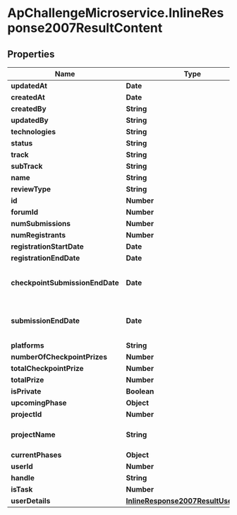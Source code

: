 # ApChallengeMicroservice.InlineResponse2007ResultContent

## Properties
Name | Type | Description | Notes
------------ | ------------- | ------------- | -------------
**updatedAt** | **Date** |  | [optional] 
**createdAt** | **Date** |  | [optional] 
**createdBy** | **String** |  | [optional] 
**updatedBy** | **String** |  | [optional] 
**technologies** | **String** |  | [optional] 
**status** | **String** |  | [optional] 
**track** | **String** |  | [optional] 
**subTrack** | **String** |  | [optional] 
**name** | **String** |  | [optional] 
**reviewType** | **String** |  | [optional] 
**id** | **Number** |  | [optional] 
**forumId** | **Number** |  | [optional] 
**numSubmissions** | **Number** |  | [optional] 
**numRegistrants** | **Number** |  | [optional] 
**registrationStartDate** | **Date** |  | [optional] 
**registrationEndDate** | **Date** |  | [optional] 
**checkpointSubmissionEndDate** | **Date** | ISO-8601 formatted date times (YYYY-MM-DDTHH:mm:ss.sssZ) | [optional] 
**submissionEndDate** | **Date** | ISO-8601 formatted date times (YYYY-MM-DDTHH:mm:ss.sssZ) | [optional] 
**platforms** | **String** |  | [optional] 
**numberOfCheckpointPrizes** | **Number** |  | [optional] 
**totalCheckpointPrize** | **Number** |  | [optional] 
**totalPrize** | **Number** |  | [optional] 
**isPrivate** | **Boolean** |  | [optional] 
**upcomingPhase** | **Object** |  | [optional] 
**projectId** | **Number** |  | [optional] 
**projectName** | **String** | The related project name, only shown for admin | [optional] 
**currentPhases** | **Object** |  | [optional] 
**userId** | **Number** |  | [optional] 
**handle** | **String** |  | [optional] 
**isTask** | **Number** |  | [optional] 
**userDetails** | [**InlineResponse2007ResultUserDetails**](InlineResponse2007ResultUserDetails.md) |  | [optional] 


